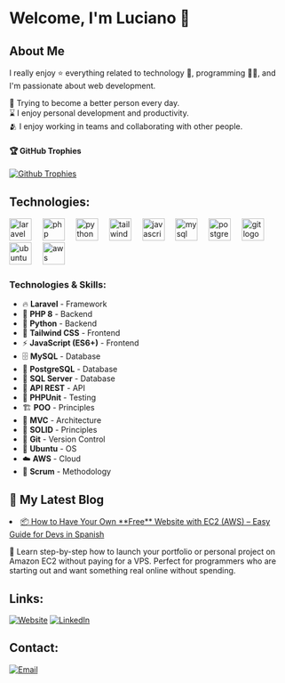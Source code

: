 # Welcome, I'm Luciano 👋

## About Me

I really enjoy ⭐ everything related to technology 🤖, programming 👨‍💻, and I'm passionate about web development.

🌿 Trying to become a better person every day.
</br>
⌛ I enjoy personal development and productivity.
</br>
🫂 I enjoy working in teams and collaborating with other people.
</br>

#### 🏆 GitHub Trophies
[![Github Trophies](https://github-profile-trophy.vercel.app/?username=lucianock&theme=monokai&no-frame=true&no-bg=true&margin-w=4)](#)


## Technologies:

<div align="left">
  <!-- Laravel Framework -->
  <img src="https://skillicons.dev/icons?i=laravel" height="40" alt="laravel logo"  />
  <img width="12" />
  <!-- PHP 8 Backend -->
  <img src="https://skillicons.dev/icons?i=php" height="40" alt="php logo"  />
  <img width="12" />
  <!-- Python Backend -->
  <img src="https://skillicons.dev/icons?i=python" height="40" alt="python logo"  />
  <img width="12" />
  <!-- Tailwind CSS Frontend -->
  <img src="https://skillicons.dev/icons?i=tailwind" height="40" alt="tailwindcss logo"  />
  <img width="12" />
  <!-- JavaScript (ES6+) Frontend -->
  <img src="https://skillicons.dev/icons?i=js" height="40" alt="javascript logo"  />
  <img width="12" />
  <!-- MySQL Database -->
  <img src="https://skillicons.dev/icons?i=mysql" height="40" alt="mysql logo"  />
  <img width="12" />
  <!-- PostgreSQL Database -->
  <img src="https://skillicons.dev/icons?i=postgres" height="40" alt="postgresql logo"  />
  <img width="12" />
  <!-- Git Version Control -->
  <img src="https://skillicons.dev/icons?i=git" height="40" alt="git logo"  />
  <img width="12" />
  <!-- Ubuntu OS -->
  <img src="https://skillicons.dev/icons?i=ubuntu" height="40" alt="ubuntu logo"  />
  <img width="12" />
  <!-- AWS Cloud -->
  <img src="https://skillicons.dev/icons?i=aws" height="40" alt="aws logo"  />
</div>

### Technologies & Skills:
- 🔥 **Laravel** - Framework
- 🐘 **PHP 8** - Backend
- 🐍 **Python** - Backend  
- 🎨 **Tailwind CSS** - Frontend
- ⚡ **JavaScript (ES6+)** - Frontend
- 🗄️ **MySQL** - Database
- 🐘 **PostgreSQL** - Database
- 💾 **SQL Server** - Database
- 🔌 **API REST** - API
- 🧪 **PHPUnit** - Testing
- 🏗️ **POO** - Principles
- 📐 **MVC** - Architecture
- 💎 **SOLID** - Principles
- 📝 **Git** - Version Control
- 🐧 **Ubuntu** - OS
- ☁️ **AWS** - Cloud
- 🔄 **Scrum** - Methodology

## 📝 My Latest Blog

<li>
  <a href="https://portfolio.lucianock.com/blog/como-tener-sitio-web-gratis-con-ec2.html">
    📦 How to Have Your Own **Free** Website with EC2 (AWS) – Easy Guide for Devs in Spanish
  </a>
  <p>
    📝 Learn step-by-step how to launch your portfolio or personal project on Amazon EC2 without paying for a VPS. Perfect for programmers who are starting out and want something real online without spending.
  </p>
</li>

## Links:
[![Website](https://img.shields.io/badge/Website-LUCIANOCK4285F4?style=for-the-badge&logo=googlechrome&logoColor=white&labelColor=101010)](https://lucianock.com)
[![LinkedIn](https://img.shields.io/badge/LinkedIn-@lucianock-487FCF?style=for-the-badge&logo=LinkedIn&logoColor=white&labelColor=101010)](https://www.linkedin.com/in/lucianock/)

## Contact:

[![Email](https://img.shields.io/badge/lucainocampos.k@gmail.com-email-D14836?style=for-the-badge&logo=gmail&logoColor=white&labelColor=101010)](mailto:lucianocampos.k@gmail.com)
